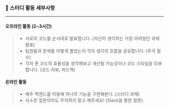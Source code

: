 ### :loudspeaker: 스터디 활동 세부사항
---
#### 오프라인 활동  (2~3시간)
> - 서로의 코드를 순서대로 발표합니다. (자신이 생각하는 가장 어려웠던 과제 발표)
> - 팀원들과 문제를 어떻게 풀었는지 각자 생각의 흐름을 공유합니다. (주석 필수)
> - 각자 푼 코드의 효율성을 생각해보고 개선될 가능성이나 코드 스타일을 리뷰합니다. (코드 리뷰, 피드백)

#### 온라인 활동
> - 매주 백엔드를 이용해 하나의 기능을 구현해본다. (스터디 과제)
> - 사소한 질문이라도 주저하지 말고 해주세요! (Slack을 통한 질문)
